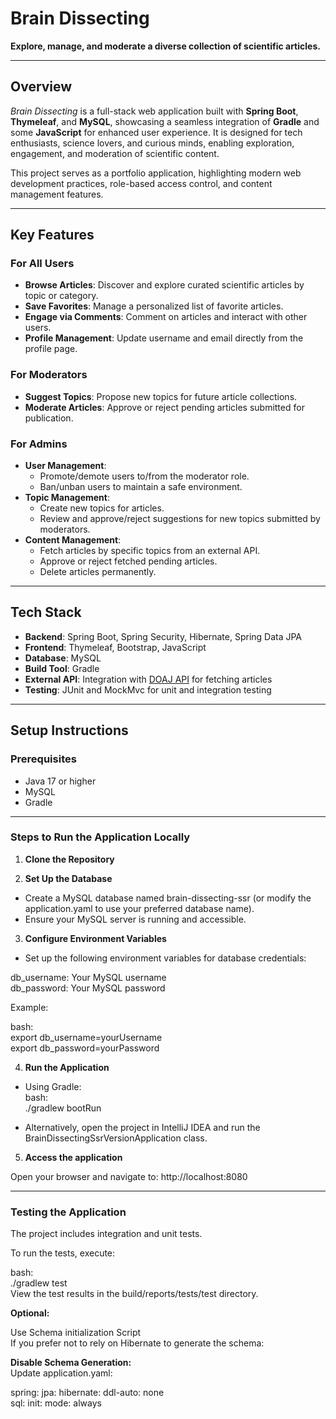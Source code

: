 # **Brain Dissecting**

**Explore, manage, and moderate a diverse collection of scientific articles.**

---

## **Overview**

*Brain Dissecting* is a full-stack web application built with **Spring Boot**, **Thymeleaf**, and **MySQL**, showcasing a seamless integration of **Gradle** and some **JavaScript** for enhanced user experience. It is designed for tech enthusiasts, science lovers, and curious minds, enabling exploration, engagement, and moderation of scientific content.

This project serves as a portfolio application, highlighting modern web development practices, role-based access control, and content management features.

---

## **Key Features**

### **For All Users**
- **Browse Articles**: Discover and explore curated scientific articles by topic or category.
- **Save Favorites**: Manage a personalized list of favorite articles.
- **Engage via Comments**: Comment on articles and interact with other users.
- **Profile Management**: Update username and email directly from the profile page.

### **For Moderators**
- **Suggest Topics**: Propose new topics for future article collections.
- **Moderate Articles**: Approve or reject pending articles submitted for publication.

### **For Admins**
- **User Management**:
  - Promote/demote users to/from the moderator role.
  - Ban/unban users to maintain a safe environment.
- **Topic Management**:
  - Create new topics for articles.
  - Review and approve/reject suggestions for new topics submitted by moderators.
- **Content Management**:
  - Fetch articles by specific topics from an external API.
  - Approve or reject fetched pending articles.
  - Delete articles permanently.

---

## **Tech Stack**

- **Backend**: Spring Boot, Spring Security, Hibernate, Spring Data JPA
- **Frontend**: Thymeleaf, Bootstrap, JavaScript
- **Database**: MySQL
- **Build Tool**: Gradle
- **External API**: Integration with [DOAJ API](https://doaj.org/) for fetching articles
- **Testing**: JUnit and MockMvc for unit and integration testing

---

## **Setup Instructions**

### **Prerequisites**
- Java 17 or higher
- MySQL
- Gradle

---

### Steps to Run the Application Locally

1. **Clone the Repository**

2. **Set Up the Database**
- Create a MySQL database named brain-dissecting-ssr (or modify the application.yaml to use your preferred database name).
- Ensure your MySQL server is running and accessible.

3. **Configure Environment Variables**
- Set up the following environment variables for database credentials:


db_username: Your MySQL username  
db_password: Your MySQL password  


Example:  

bash:  
export db_username=yourUsername  
export db_password=yourPassword  

4. **Run the Application**  

- Using Gradle:  
bash:  
./gradlew bootRun  

- Alternatively, open the project in IntelliJ IDEA and run the BrainDissectingSsrVersionApplication class.  

5. **Access the application**  

Open your browser and navigate to: http://localhost:8080  

---

### Testing the Application  

The project includes integration and unit tests.  

To run the tests, execute:  

bash:  
./gradlew test  
View the test results in the build/reports/tests/test directory.  

**Optional:**  
  
Use Schema initialization Script  
If you prefer not to rely on Hibernate to generate the schema:  

**Disable Schema Generation:**  
Update application.yaml:  

spring: 
  jpa: 
    hibernate: 
      ddl-auto: none  
  sql: 
    init: 
      mode: always 
